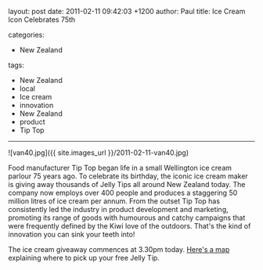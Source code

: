 layout: post
date: 2011-02-11 09:42:03 +1200
author: Paul
title: Ice Cream Icon Celebrates 75th 

categories:
  - New Zealand

tags:
  - New Zealand
  - local
  - Ice cream
  - innovation
  - New Zealand
  - product
  - Tip Top

----

![van40.jpg]({{ site.images_url }}/2011-02-11-van40.jpg)

Food manufacturer Tip Top began life in a small Wellington ice cream parlour 75 years ago. To celebrate its birthday, the iconic ice cream maker is giving away thousands of Jelly Tips all around New Zealand today. The company now employs over 400 people and produces a staggering 50 million litres of ice cream per annum. From the outset Tip Top has consistently led the industry in product development and marketing, promoting its range of goods with humourous and catchy campaigns that were frequently defined by the Kiwi love of the outdoors. That's the kind of innovation you can sink your teeth into!

The ice cream giveaway commences at 3.30pm today. [Here's a map](http://archived.link/http://tiptop.co.nz/About-Tip-Top/75th-Birthday.aspx) explaining where to pick up your free Jelly Tip.
